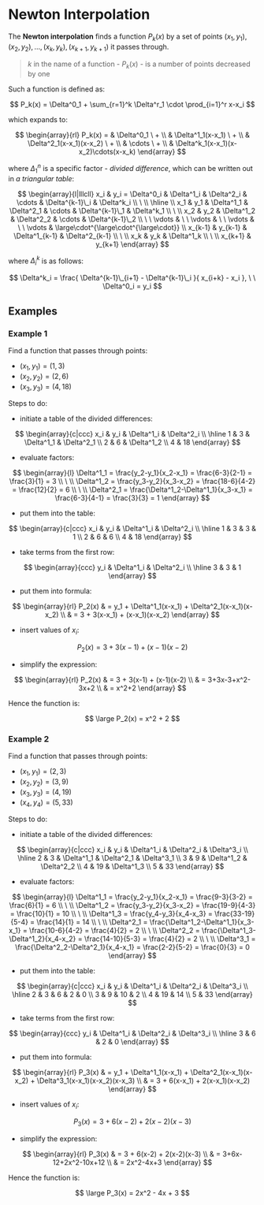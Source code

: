 # Newton Interpolation

The **Newton interpolation** finds a function  $P_k(x)$ by a set of points $(x_1,y_1),(x_2,y_2),\dots,(x_k,y_k), (x_{k+1},y_{k+1})$ it passes through.

> $k$ in the name of a function - $P_k(x)$ - is a number of points decreased by one

Such a function is defined as:

$$
P_k(x) = \Delta^0_1 + \sum_{r=1}^k \Delta^r_1 \cdot \prod_{i=1}^r x-x_i
$$

which expands to:

$$
\begin{array}{rl}
P_k(x) = & \Delta^0_1 \ +
\\
& \Delta^1_1(x-x_1) \ +
\\
& \Delta^2_1(x-x_1)(x-x_2) \ +
\\
& \cdots \ +
\\
& \Delta^k_1(x-x_1)(x-x_2)\cdots(x-x_k)
\end{array}
$$

where $\Delta^n_1$ is a specific factor - _divided difference_, which can be written out in _a triangular table_:

$$
\begin{array}{l|lllcll}
x_i & y_i = \Delta^0_i & \Delta^1_i & \Delta^2_i & \cdots & \Delta^{k-1}\_i & \Delta^k_i
\\
\ 
\\
\hline
\\
x_1 & y_1 & \Delta^1_1 & \Delta^2_1 & \cdots & \Delta^{k-1}\_1 & \Delta^k_1
\\
\ 
\\
x_2 & y_2 & \Delta^1_2 & \Delta^2_2 & \cdots & \Delta^{k-1}\_2
\\
\ \ \vdots & \ \ \vdots & \ \ \vdots & \ \ \vdots & \large\cdot^{\large\cdot^{\large\cdot}}
\\
x_{k-1} & y_{k-1} & \Delta^1_{k-1} & \Delta^2_{k-1}
\\
\ 
\\
x_k & y_k & \Delta^1_k
\\
\ 
\\
x_{k+1} & y_{k+1}
\end{array}
$$

where $\Delta^k_i$ is as follows:

$$
\Delta^k_i = \frac{
\Delta^{k-1}\_{i+1} - \Delta^{k-1}\_i
}{
x_{i+k} - x_i
}, \ \ \Delta^0_i = y_i
$$

## Examples

### Example 1

Find a function that passes through points:
- $(x_1,y_1) = (1,3)$
- $(x_2,y_2) = (2,6)$
- $(x_3,y_3) = (4,18)$

Steps to do:

- initiate a table of the divided differences:

$$
\begin{array}{c|ccc}
x_i & y_i & \Delta^1_i & \Delta^2_i
\\
\hline
1 & 3 & \Delta^1_1 & \Delta^2_1
\\
2 & 6 & \Delta^1_2
\\
4 & 18
\end{array}
$$

- evaluate factors:

$$
\begin{array}{l}
\Delta^1_1 = \frac{y_2-y_1}{x_2-x_1} = \frac{6-3}{2-1} = \frac{3}{1} = 3
\\
\ 
\\
\Delta^1_2 = \frac{y_3-y_2}{x_3-x_2} = \frac{18-6}{4-2} = \frac{12}{2} = 6
\\
\ 
\\
\Delta^2_1 = \frac{\Delta^1_2-\Delta^1_1}{x_3-x_1} = \frac{6-3}{4-1} = \frac{3}{3} = 1
\end{array}
$$

- put them into the table:

$$
\begin{array}{c|ccc}
x_i & y_i & \Delta^1_i & \Delta^2_i
\\
\hline
1 & 3 & 3 & 1
\\
2 & 6 & 6
\\
4 & 18
\end{array}
$$

- take terms from the first row:

$$
\begin{array}{ccc}
y_i & \Delta^1_i & \Delta^2_i
\\
\hline
3 & 3 & 1
\end{array}
$$

- put them into formula:

$$
\begin{array}{rl}
P_2(x) & = y_1 + \Delta^1_1(x-x_1) + \Delta^2_1(x-x_1)(x-x_2)
\\
& = 3 + 3(x-x_1) + (x-x_1)(x-x_2)
\end{array}
$$

- insert values of $x_i$:

$$
P_2(x) = 3 + 3(x-1) + (x-1)(x-2)
$$

- simplify the expression:

$$
\begin{array}{rl}
P_2(x) & = 3 + 3(x-1) + (x-1)(x-2)
\\
& = 3+3x-3+x^2-3x+2
\\
& = x^2+2
\end{array}
$$

Hence the function is:

$$
\large
P_2(x) = x^2 + 2
$$

### Example 2

Find a function that passes through points:
- $(x_1,y_1) = (2,3)$
- $(x_2,y_2) = (3,9)$
- $(x_3,y_3) = (4,19)$
- $(x_4,y_4) = (5,33)$

Steps to do:

- initiate a table of the divided differences:

$$
\begin{array}{c|ccc}
x_i & y_i & \Delta^1_i & \Delta^2_i & \Delta^3_i
\\
\hline
2 & 3 & \Delta^1_1 & \Delta^2_1 & \Delta^3_1
\\
3 & 9 & \Delta^1_2 & \Delta^2_2
\\
4 & 19 & \Delta^1_3
\\
5 & 33
\end{array}
$$

- evaluate factors:

$$
\begin{array}{l}
\Delta^1_1 = \frac{y_2-y_1}{x_2-x_1} = \frac{9-3}{3-2} = \frac{6}{1} = 6
\\
\ 
\\
\Delta^1_2 = \frac{y_3-y_2}{x_3-x_2} = \frac{19-9}{4-3} = \frac{10}{1} = 10
\\
\ 
\\
\Delta^1_3 = \frac{y_4-y_3}{x_4-x_3} = \frac{33-19}{5-4} = \frac{14}{1} = 14
\\
\ 
\\
\Delta^2_1 = \frac{\Delta^1_2-\Delta^1_1}{x_3-x_1} = \frac{10-6}{4-2} = \frac{4}{2} = 2
\\
\ 
\\
\Delta^2_2 = \frac{\Delta^1_3-\Delta^1_2}{x_4-x_2} = \frac{14-10}{5-3} = \frac{4}{2} = 2
\\
\ 
\\
\Delta^3_1 = \frac{\Delta^2_2-\Delta^2_1}{x_4-x_1} = \frac{2-2}{5-2} = \frac{0}{3} = 0
\end{array}
$$

- put them into the table:

$$
\begin{array}{c|ccc}
x_i & y_i & \Delta^1_i & \Delta^2_i & \Delta^3_i
\\
\hline
2 & 3 & 6 & 2 & 0
\\
3 & 9 & 10 & 2
\\
4 & 19 & 14
\\
5 & 33
\end{array}
$$

- take terms from the first row:

$$
\begin{array}{ccc}
y_i & \Delta^1_i & \Delta^2_i & \Delta^3_i
\\
\hline
3 & 6 & 2 & 0
\end{array}
$$

- put them into formula:

$$
\begin{array}{rl}
P_3(x) & = y_1 + \Delta^1_1(x-x_1) + \Delta^2_1(x-x_1)(x-x_2) + \Delta^3_1(x-x_1)(x-x_2)(x-x_3)
\\
& = 3 + 6(x-x_1) + 2(x-x_1)(x-x_2)
\end{array}
$$

- insert values of $x_i$:

$$
P_3(x) = 3 + 6(x-2) + 2(x-2)(x-3)
$$

- simplify the expression:

$$
\begin{array}{rl}
P_3(x) & = 3 + 6(x-2) + 2(x-2)(x-3)
\\
& = 3+6x-12+2x^2-10x+12
\\
& = 2x^2-4x+3
\end{array}
$$

Hence the function is:

$$
\large
P_3(x) = 2x^2 - 4x + 3
$$
